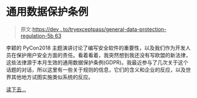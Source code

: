 # 通用数据保护条例

> 原文:[https://dev . to/tryexceptpass/general-data-protection-regulation-5b 63](https://dev.to/tryexceptpass/general-data-protection-regulation-5b63)

李颖的 PyCon2018 主题演讲讨论了编写安全软件的重要性，以及我们作为开发人员在保护用户安全方面的责任。看着看着，我突然想到我还没有写欧盟的新法律，这些法律源于本月生效的通用数据保护条例(GDPR)。我最近参与了几次关于这个话题的对话，所以这里有一些关于规则的信息，它们的含义和企业的反应，以及世界其他地方试图实施类似系统的反应。

[读下去...](https://tryexceptpass.org/article/gdpr/)